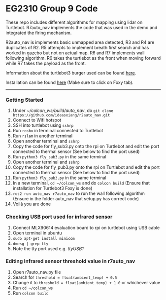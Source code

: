 # EG2310 Group 9 Code
These repo includes different algorithms for mapping using lidar on Turtlebot. R7auto_nav implements the code that was used in the demo and integrated the firing mechanism.

R2auto_nav is implements basic unmapped area detected, R3 and R4 are duplicates of R2. R5 attempts to implement breath first search and has worked in gazebo but not on actual map. R6 and R7 implements wall following algorithm. R6 takes the turtlebot as the front when moving forward while R7 takes the payload as the front.

Information about the turtlebot3 burger used can be found [here](https://emanual.robotis.com/docs/en/platform/turtlebot3/overview/).

Installation can be found [here](https://emanual.robotis.com/docs/en/platform/turtlebot3/overview/) (Make sure to click on Foxy tab).

------
### Getting Started
1. Under *~/colcon_ws/build/auto_nav*, do `git clone https://github.com/ideasxiang/r2auto_nav.git`
2. Connect to Wifi hotspot
3. SSH into turtlebot using `sshrp`
4. Run `rosbu` in terminal connected to Turtlebot
5. Run `rslam` in another terminal
6. Open another terminal and `sshrp`
7. Copy the code for fly_sub3.py onto the rpi on Turtlebot and edit the port connected to thermal sensor (See below to find the port used)
8. Run `python3 fly_sub3.py` in the same terminal
9. Open another terminal and `sshrp`
10. Copy the code for fly_pub3.py onto the rpi on Turtlebot and edit the port connected to thermal sensor (See below to find the port used)
11. Run `python3 fly_pub3.py` in the same terminal
12. In a new terminal, `cd ~/colcon_ws` and do `colcon build` (Ensure that installation for Turtlebot3 Foxy is done)
13. `ros2 run auto_nav r7auto_nav` to run the wall following algorithm (Ensure in the folder auto_nav that setup.py has correct code)
14. Voilà you are done

### Checking USB port used for infrared sensor
1. Connect MLX90614 evaluation board to rpi on turtlebot using USB cable
2. Open terminal in ubuntu
3. `sudo apt-get install minicom`
4. `dmesg | grep tty`
5. Note the tty port used e.g. *ttyUSB1*

### Editing Infrared sensor threshold value in r7auto_nav
1. Open r7auto_nav.py file
2. Search for `threshold = float(ambient_temp) + 0.5`
3. Change it to `threshold = float(ambient_temp) + 1.0` or whichever value
4. Run `cd ~/colcon_ws`
5. Run `colcon build`

